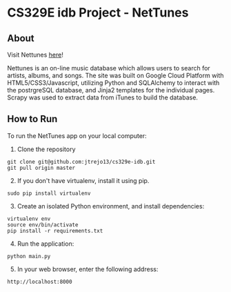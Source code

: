 # CS329E idb Project - NetTunes
## About
Visit Nettunes [here](http://www.nettunes.me)!

Nettunes is an on-line music database which allows users to search for artists, albums, and songs. The site was built
on Google Cloud Platform with HTML5/CSS3/Javascript, utilizing Python and SQLAlchemy to interact with the
postrgreSQL database, and Jinja2 templates for the individual pages. Scrapy was used to extract data from iTunes to
build the database.


## How to Run  
To run the NetTunes app on your local computer:

1. Clone the repository
```
git clone git@github.com:jtrejo13/cs329e-idb.git
git pull origin master
``` 

2. If you don't have virtualenv, install it using pip.
```
sudo pip install virtualenv
```
3. Create an isolated Python environment, and install dependencies:
```
virtualenv env
source env/bin/activate
pip install -r requirements.txt
```
4. Run the application:
```
python main.py
```

5. In your web browser, enter the following address:
```
http://localhost:8000
```
